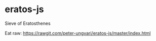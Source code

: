eratos-js
=========

Sieve of Eratosthenes

Eat raw: https://rawgit.com/peter-ungvari/eratos-js/master/index.html
